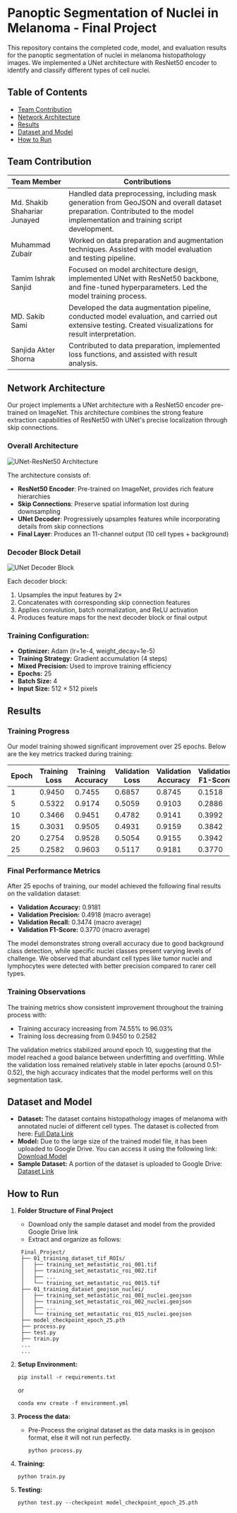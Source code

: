 # Panoptic Segmentation of Nuclei in Melanoma - Final Project

This repository contains the completed code, model, and evaluation results for the panoptic segmentation of nuclei in melanoma histopathology images. We implemented a UNet architecture with ResNet50 encoder to identify and classify different types of cell nuclei.

## Table of Contents
- [Team Contribution](#team-contribution)
- [Network Architecture](#network-architecture)
- [Results](#results)
- [Dataset and Model](#dataset-and-model)
- [How to Run](#how-to-run)

## Team Contribution

| Team Member | Contributions |  
|-------------|---------------|  
| Md. Shakib Shahariar Junayed | Handled data preprocessing, including mask generation from GeoJSON and overall dataset preparation. Contributed to the model implementation and training script development. |  
| Muhammad Zubair | Worked on data preparation and augmentation techniques. Assisted with model evaluation and testing pipeline. |  
| Tamim Ishrak Sanjid | Focused on model architecture design, implemented UNet with ResNet50 backbone, and fine-tuned hyperparameters. Led the model training process. |  
| MD. Sakib Sami | Developed the data augmentation pipeline, conducted model evaluation, and carried out extensive testing. Created visualizations for result interpretation. |  
| Sanjida Akter Shorna | Contributed to data preparation, implemented loss functions, and assisted with result analysis. |

## Network Architecture

Our project implements a UNet architecture with a ResNet50 encoder pre-trained on ImageNet. This architecture combines the strong feature extraction capabilities of ResNet50 with UNet's precise localization through skip connections.

### Overall Architecture

![UNet-ResNet50 Architecture](Final_Project/UNet-ResNet50-Architecture.svg)

The architecture consists of:
- **ResNet50 Encoder**: Pre-trained on ImageNet, provides rich feature hierarchies
- **Skip Connections**: Preserve spatial information lost during downsampling
- **UNet Decoder**: Progressively upsamples features while incorporating details from skip connections
- **Final Layer**: Produces an 11-channel output (10 cell types + background)

### Decoder Block Detail

![UNet Decoder Block](Final_Project/UNet-Decoder-Block-Detail.svg)

Each decoder block:
1. Upsamples the input features by 2×
2. Concatenates with corresponding skip connection features
3. Applies convolution, batch normalization, and ReLU activation
4. Produces feature maps for the next decoder block or final output

### Training Configuration:

- **Optimizer:** Adam (lr=1e-4, weight_decay=1e-5)
- **Training Strategy:** Gradient accumulation (4 steps)
- **Mixed Precision:** Used to improve training efficiency
- **Epochs:** 25
- **Batch Size:** 4
- **Input Size:** 512 × 512 pixels

## Results

### Training Progress

Our model training showed significant improvement over 25 epochs. Below are the key metrics tracked during training:

| Epoch | Training Loss | Training Accuracy | Validation Loss | Validation Accuracy | Validation F1-Score |
|-------|---------------|-------------------|-----------------|---------------------|---------------------|
| 1     | 0.9450        | 0.7455            | 0.6857          | 0.8745              | 0.1518             |
| 5     | 0.5322        | 0.9174            | 0.5059          | 0.9103              | 0.2886             |
| 10    | 0.3466        | 0.9451            | 0.4782          | 0.9141              | 0.3992             |
| 15    | 0.3031        | 0.9505            | 0.4931          | 0.9159              | 0.3842             |
| 20    | 0.2754        | 0.9528            | 0.5054          | 0.9155              | 0.3942             |
| 25    | 0.2582        | 0.9603            | 0.5117          | 0.9181              | 0.3770             |

### Final Performance Metrics

After 25 epochs of training, our model achieved the following final results on the validation dataset:

- **Validation Accuracy:** 0.9181
- **Validation Precision:** 0.4918 (macro average)
- **Validation Recall:** 0.3474 (macro average)
- **Validation F1-Score:** 0.3770 (macro average)

The model demonstrates strong overall accuracy due to good background class detection, while specific nuclei classes present varying levels of challenge. We observed that abundant cell types like tumor nuclei and lymphocytes were detected with better precision compared to rarer cell types.

### Training Observations

The training metrics show consistent improvement throughout the training process with:
- Training accuracy increasing from 74.55% to 96.03%
- Training loss decreasing from 0.9450 to 0.2582

The validation metrics stabilized around epoch 10, suggesting that the model reached a good balance between underfitting and overfitting. While the validation loss remained relatively stable in later epochs (around 0.51-0.52), the high accuracy indicates that the model performs well on this segmentation task.

## Dataset and Model

- **Dataset:** The dataset contains histopathology images of melanoma with annotated nuclei of different cell types. The dataset is collected from here: [Full Data Link](https://puma.grand-challenge.org/dataset/)
- **Model:** Due to the large size of the trained model file, it has been uploaded to Google Drive. You can access it using the following link:
  [Download Model](https://drive.google.com/file/d/1wdGFYMGsaau3QGiPM5Mff45DVq6j6F7J/view?usp=sharing)
- **Sample Dataset:** A portion of the dataset is uploaded to Google Drive: [Dataset Link](https://drive.google.com/drive/folders/15mGfGGgOxnZntiWyD3r_vwLWg9V6ls8i?usp=sharing)

## How to Run

1. **Folder Structure of Final Project**
   - Download only the sample dataset and model from the provided Google Drive link
   - Extract and organize as follows:
    ```
     Final_Project/
     ├── 01_training_dataset_tif_ROIs/
     │   ├── training_set_metastatic_roi_001.tif
     │   ├── training_set_metastatic_roi_002.tif
     │   ├── ...
     │   └── training_set_metastatic_roi_0015.tif
     ├── 01_training_dataset_geojson_nuclei/
     │   ├── training_set_metastatic_roi_001_nuclei.geojson
     │   ├── training_set_metastatic_roi_002_nuclei.geojson     
     │   ├── ...
     │   └── training_set_metastatic_roi_015_nuclei.geojson
     ├── model_checkpoint_epoch_25.pth
     ├── process.py
     ├── test.py
     ├── train.py
     ...
     ...

     ```

2. **Setup Environment:**
   ```
   pip install -r requirements.txt
   ```
   or
   ```
   conda env create -f environment.yml
   ```


3. **Process the data:**
   - Pre-Process the original dataset as the data masks is in geojson format, else it will not run perfectly.
     ```
     python process.py
     ```

3. **Training:**
   ```
   python train.py
   ```

4. **Testing:**
   ```
   python test.py --checkpoint model_checkpoint_epoch_25.pth
   ```
